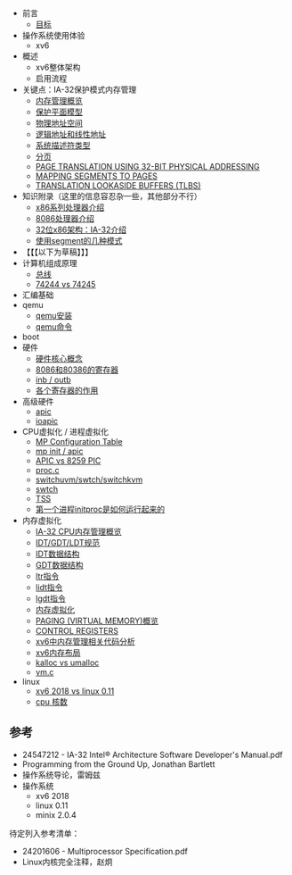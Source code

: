 - 前言
    - [目标](chapter-00/00-01.md)
- 操作系统使用体验
    - xv6
- 概述
    - xv6整体架构
    - 启用流程
- 关键点：IA-32保护模式内存管理
    - [内存管理概览](chapter-01/01-16.md)
    - [保护平面模型](chapter-01/01-17.md)
    - [物理地址空间](chapter-01/01-18.md)
    - [逻辑地址和线性地址](chapter-01/01-19.md)
    - [系统描述符类型](chapter-01/01-20.md)
    - [分页](chapter-01/01-21.md)
    - [PAGE TRANSLATION USING 32-BIT PHYSICAL ADDRESSING](chapter-01/01-22.md)
    - [MAPPING SEGMENTS TO PAGES](chapter-01/01-23.md)
    - [TRANSLATION LOOKASIDE BUFFERS (TLBS)](chapter-01/01-24.md)
- 知识附录（这里的信息容忍杂一些，其他部分不行）
    - [x86系列处理器介绍](chapter-07/07-01.md)
    - [8086处理器介绍](chapter-07/07-02.md)
    - [32位x86架构：IA-32介绍](chapter-07/07-03.md)
    - [使用segment的几种模式](chapter-07/07-04.md)
- 【【【以下为草稿】】】
- 计算机组成原理
    - [总线](chapter-06/06-01.md)
    - [74244 vs 74245](chapter-06/06-02.md)
- 汇编基础
- qemu
    - [qemu安装](chapter-05/05-02.md)
    - [qemu命令](chapter-05/05-01.md)
- boot
- 硬件
    - [硬件核心概念](chapter-04/04-05.md)
    - [8086和80386的寄存器](chapter-04/04-03.md)
    - [inb / outb](chapter-04/04-01.md)
    - [各个寄存器的作用](chapter-04/04-04.md)
- 高级硬件
    - [apic](chapter-02/02-04.md)
    - [ioapic](chapter-04/04-02.md)
- CPU虚拟化 / 进程虚拟化
    - [MP Configuration Table](chapter-02/02-01.md)
    - [mp init / apic](chapter-02/02-02.md)
    - [APIC vs 8259 PIC](chapter-02/02-03.md)
    - [proc.c](chapter-02/02-05.md)
    - [switchuvm/swtch/switchkvm](chapter-02/02-06.md)
    - [swtch](chapter-02/02-07.md)
    - [TSS](chapter-02/02-08.md)
    - [第一个进程initproc是如何运行起来的](chapter-02/02-09.md)
- 内存虚拟化
    - [IA-32 CPU内存管理概览](chapter-01/01-03.md)
    - [IDT/GDT/LDT规范](chapter-01/01-06.md)
    - [IDT数据结构](chapter-01/01-12.md)
    - [GDT数据结构](chapter-01/01-13.md)
    - [ltr指令](chapter-01/01-14.md)
    - [lidt指令](chapter-01/01-11.md)
    - [lgdt指令](chapter-01/01-08.md)
    - [内存虚拟化](chapter-01/01-01.md)
    - [PAGING (VIRTUAL MEMORY)概览](chapter-01/01-02.md)
    - [CONTROL REGISTERS](chapter-01/01-04.md)
    - [xv6中内存管理相关代码分析](chapter-01/01-05.md)
    - [xv6内存布局](chapter-01/01-07.md)
    - [kalloc vs umalloc](chapter-01/01-09.md)
    - [vm.c](chapter-01/01-10.md)
- linux
    - [xv6 2018 vs linux 0.11](chapter-03/03-01.md)
    - [cpu 核数](chapter-03/03-02.md)


## 参考

- 24547212 - IA-32 Intel® Architecture Software Developer's Manual.pdf
- Programming from the Ground Up, Jonathan Bartlett
- 操作系统导论，雷姆兹
- 操作系统
    - xv6 2018
    - linux 0.11
    - minix 2.0.4

待定列入参考清单：

- 24201606 - Multiprocessor Specification.pdf
- Linux内核完全注释，赵炯